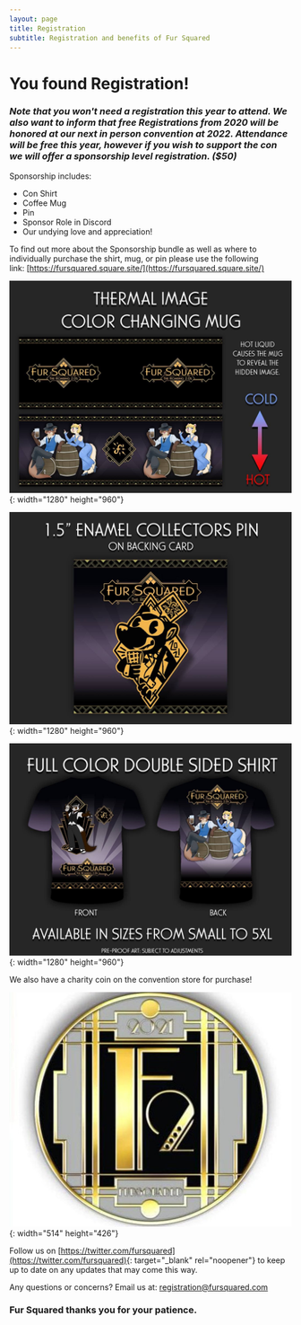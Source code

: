 ```yaml
---
layout: page
title: Registration
subtitle: Registration and benefits of Fur Squared
---
```


# You found Registration\!

### ***Note that you won't need a registration this year to attend. We also want to inform that free Registrations from 2020 will be honored at our next in person convention at 2022. Attendance will be free this year, however if you wish to support the con we will offer a sponsorship level registration. ($50)***

Sponsorship includes:

* Con Shirt
* Coffee Mug
* Pin
* Sponsor Role in Discord
* Our undying love and appreciation\!

To find out more about the Sponsorship bundle as well as where to individually purchase the shirt, mug, or pin please use the following link:&nbsp;[https://fursquared.square.site/](https://fursquared.square.site/)

![](/uploads/mug.jpg){: width="1280" height="960"}

![](/uploads/pin.jpg){: width="1280" height="960"}

![](/uploads/shirt.jpg){: width="1280" height="960"}

We also have a charity coin on the convention store for purchase\!

![](/uploads/coin.jpeg){: width="514" height="426"}

Follow us on [https://twitter.com/fursquared](https://twitter.com/fursquared){: target="_blank" rel="noopener"} to keep up to date on any updates that may come this way.

Any questions or concerns? Email us at:&nbsp;[registration@fursquared.com](mailto:registration@fursquared.com)

### Fur Squared thanks you for your patience.&nbsp;
